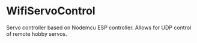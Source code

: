 # WifiServoControl
Servo controller based on Nodemcu ESP controller.  Allows for UDP control of remote hobby servos.
